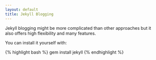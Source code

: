 ```yaml
---
layout: default
title: Jekyll Blogging
---
```


Jekyll blogging might be more complicated than
other approaches but it also offers high
flexibility and many features.

You can install it yourself with:

{% highlight bash %}
gem install jekyll
{% endhighlight %}